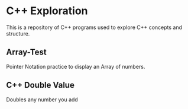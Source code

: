 # C++ Exploration
This is a repository of C++ programs used to explore C++ concepts and structure.

## Array-Test
Pointer Notation practice to display an Array of numbers.

## C++ Double Value
Doubles any number you add
